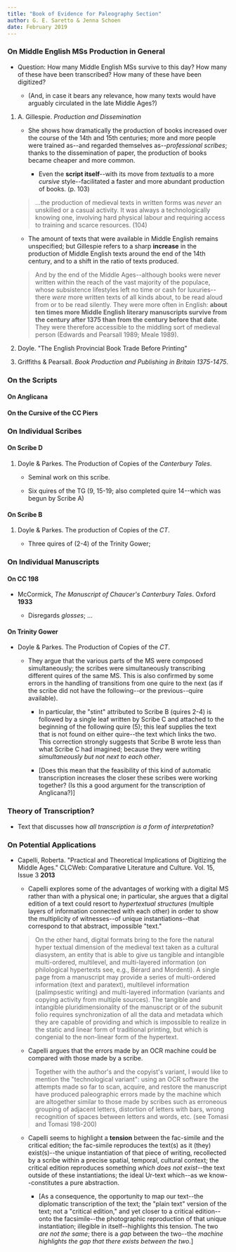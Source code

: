 ```yaml
---
title: "Book of Evidence for Paleography Section"
author: G. E. Saretto & Jenna Schoen
date: February 2019
---
```


### On Middle English MSs Production in General

- Question: How many Middle English MSs survive to this day? How many of these have been transcribed? How many of these have been digitized?

    - (And, in case it bears any relevance, how many texts would have arguably circulated in the late Middle Ages?)

1. A. Gillespie. *Production and Dissemination*

    - She shows how dramatically the production of books increased over the course of the 14th and 15th centuries; more and more people were trained as--and regarded themselves as--*professional scribes*; thanks to the dissemination of paper, the production of books became cheaper and more common.

        - Even the **script itself**--with its move from _textualis_ to a more _cursive_ style--facilitated a faster and more abundant production of books. (p. 103)

    > ...the production of medieval texts in written forms was _never_ an unskilled or a casual activity. It was always a technologically knowing one, involving hard physical labour and requiring access to training and scarce resources. (104)

    - The amount of texts that were available in Middle English remains unspecified; but Gillespie refers to a sharp **increase** in the production of Middle English texts around the end of the 14th century, and to a shift in the ratio of texts produced.

    > And by the end of the Middle Ages--although books were never written within the reach of the vast majority of the populace, whose subsistence lifestyles left no time or cash for luxuries--there _were_ more written texts of all kinds about, to be read aloud from or to be read silently. They were more often in English: __about ten times more Middle English literary manuscripts survive from the century after 1375 than from the century before that date__. They were therefore accessible to the middling sort of medieval person (Edwards and Pearsall 1989; Meale 1989).

2. Doyle. "The English Provincial Book Trade Before Printing"

3. Griffiths & Pearsall. *Book Production and Publishing in Britain 1375-1475*.

### On the Scripts

#### On Anglicana

#### On the Cursive of the CC Piers

### On Individual Scribes

#### On Scribe D

1. Doyle & Parkes. The Production of Copies of the *Canterbury Tales*.

    - Seminal work on this scribe.

    - Six quires of the TG (9, 15-19; also completed quire 14--which was begun by Scribe A)

#### On Scribe B

1. Doyle & Parkes. The production of Copies of the *CT*.

    - Three quires of (2-4) of the Trinity Gower;

### On Individual Manuscripts

#### On CC 198

- McCormick, *The Manuscript of Chaucer's Canterbury Tales*. Oxford **1933**

    - Disregards *glosses*; ...

#### On Trinity Gower

- Doyle & Parkes. The Production of Copies of the *CT*.

    - They argue that the various parts of the MS were composed simultaneously; the scribes were simultaneously transcribing different quires of the same MS. This is also confirmed by some errors in the handling of transitions from one quire to the next (as if the scribe did not have the following--or the previous--quire available).

        - In particular, the "stint" attributed to Scribe B (quires 2-4) is followed by a single leaf written by Scribe C and attached to the beginning of the following quire (5); this leaf supplies the text that is not found on either quire--the text which links the two. This correction strongly suggests that Scribe B wrote less than what Scribe C had imagined; because they were writing *simultaneously but not next to each other*.

        - [Does this mean that the feasibility of this kind of automatic transcription increases the closer these scribes were working together? (Is this a good argument for the transcription of Anglicana?)]

### Theory of Transcription?

- Text that discusses how _all transcription is a form of interpretation_?

### On Potential Applications

- Capelli, Roberta. "Practical and Theoretical Implications of Digitizing the Middle Ages." CLCWeb: Comparative Literature and Culture. Vol. 15, Issue 3 **2013**

    - Capelli explores some of the advantages of working with a digital MS rather than with a physical one; in particular, she argues that a digital edition of a text could resort to *hypertextual structures* (multiple layers of information connected with each other) in order to show the multiplicity of witnesses--of unique instantiations--that correspond to that abstract, impossible "text."

    > On the other hand, digital formats bring to the fore the natural hyper textual dimension of the medieval text taken as a cultural diasystem, an entity that is able to give us tangible and intangible multi-ordered, multilevel, and multi-layered information (on philological hypertexts see, e.g., Bérard and Mordenti). A single page from a manuscript may provide a series of multi-ordered information (text and paratext), multilevel information (palimpsestic writing) and multi-layered information (variants and copying activity from multiple sources). The tangible and intangible pluridimensionality of the manuscript or of the subunit folio requires synchronization of all the data and metadata which they are capable of providing and which is impossible to realize in the static and linear form of traditional printing, but which is congenial to the non-linear form of the hypertext.

    - Capelli argues that the errors made by an OCR machine could be compared with those made by a scribe.

    > Together with the author's and the copyist's variant, I would like to mention the "technological variant": using an OCR software the attempts made so far to scan, acquire, and restore the manuscript have produced paleographic errors made by the machine which are altogether similar to those made by scribes such as erroneous grouping of adjacent letters, distortion of letters with bars, wrong recognition of spaces between letters and words, etc. (see Tomasi and Tomasi 198-200)

    - Capelli seems to highlight a **tension** between the fac-simile and the critical edition; the fac-simile reproduces the text(s) as it (they) exist(s)--the unique instantiation of that piece of writing, recollected by a scribe within a precise spatial, temporal, cultural context; the critical edition reproduces something _which does not exist_--the text outside of these instantiations; the ideal Ur-text which--as we know--constitutes a pure abstraction.

        - [As a consequence, the opportunity to map our text--the diplomatic transcription of the text; the "plain text" version of the text; not a "critical edition," and yet closer to a critical edition--onto the facsimile--the photographic reproduction of that unique instantiation; illegible in itself--highlights this tension. The two *are not the same*; there is a *gap* between the two--the _machine highlights the gap that there exists between the two_.]
